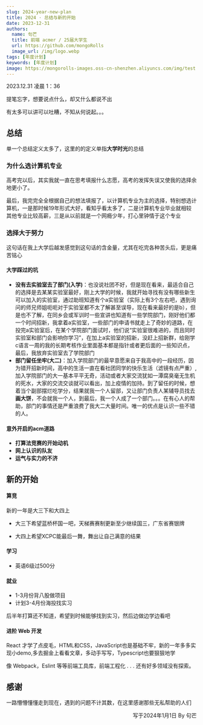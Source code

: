 ```yaml
---
slug: 2024-year-new-plan
title: 2024 · 总结与新的开始
date: 2023-12-31
authors: 
  name: 句芒
  title: 前端 acmer / 25届大学生
  url: https://github.com/mongoRolls
  image_url: /img/logo.webp
tags: [年度计划]
keywords: [年度计划]
image: https://mongorolls-images.oss-cn-shenzhen.aliyuncs.com/img/test.png
---
```


2023.12.31 凌晨 1：36

提笔忘字，想要说点什么，却又什么都说不出

有太多可以讲可以吐糟，不知从何说起。。。

<!-- truncate -->

## 总结

单一个总结定义太多了，这里的的定义单指**大学时光**的总结

### 为什么选计算机专业

高考完以后，其实我就一直在思考填报什么志愿，高考的发挥失误又使我的选择余地更小了。

最后，我完完全全根据自己的想法填报了，以计算机专业为主的选择，特别想选计算机，一是那时候19年形式大好，看知乎看太多了，二是计算机专业毕业就相较其他专业比较高薪，三是从以前就是一个网瘾少年，打心里钟情于这个专业

### 选择大于努力

这句话在我上大学后越发感觉到这句话的含金量，尤其在吃完各种苦头后，更是痛苦铭心

#### 大学踩过的坑



- **没有去实验室去了部门(入学)**：也没说社团不好，但是现在看来，最适合自己的选择是去某某实验室最好，刚上大学的时候，我就开始寻找有没有哪些新生可以加入的实验室，通过助班知道有个a实验室（实际上有3个左右吧，遇到询问的师兄师姐呃呃对于实验室都不太了解甚至误导，现在看来最好的是b），但是也不了解，在同乡会或军训时一些宣讲也知道有一些学院部门，刚好他们都一个时间招新，我拿着a实验室，一些部门的申请书就走上了奇妙的道路，在投完a实验室后，在某个学院部门面试时，他们说“实验室很难进的，而且同时实验室和部门会影响你学习”，在加上a实验室的招新，没赶上招新群，给刚学c语言一周的我的长期考核作业里面基本都是指针或者更后面的一些知识点，最后，我放弃实验室去了学院部门
- **部门留任坐牢(大二)**：加入学院部门的最早意愿来自于我高中的一段经历，因为错开招新时间，高中的生活一直在看社团同学的快乐生活（滤镜有点严重）,加入学院部门的大一基本平平无奇，活动或者大家交流犹如一潭腐臭毫无生机的死水，大家的交流交谈就可以看出，加上疫情的加持。到了留任的时候，想着当个副部摆烂吃学分，结果就我一个人留部，又让部门负责人某辅导员找去**画大饼**，不会就我一个人，到最后，我一个人成了一个部门。。。在有心人的帮助，部门的事情还是严重浪费了我大二大量时间。唯一的优点是认识一些不错的人。



#### 意外开启的acm道路



- **打算法竞赛的开始动机**
- **网上认识的队友**
- **运气与实力的不济**

## 新的开始

#### 算竞

新的一年是大三下和大四上

- 大三下希望蓝桥杯国一吧，天梯赛赛制更新至少继续国三，广东省赛银牌

- 大四上希望XCPC能最后一舞，舞出让自己满意的结果



#### 学习

- 英语6级过500分



#### 就业

- 1-3月份背八股做项目
- 计划3-4月份海投找实习

后半年打算还不知道，希望到时候能够找到实习，然后边做边学边看吧



#### 进阶 Web 开发



React 才学了点皮毛，HTML和CSS，JavaScript也是基础不牢，新的一年多多实现小demo,多去掘金上看看文章，多动手写写，Typescript也要狠狠地学

像 Webpack，Eslint 等等前端工具库，前端工程化 . . .  还有好多领域没有探索。

## 感谢

一路懵懵懂懂走到现在，遇到的问题不计其数，在这里感谢那些无私帮助的人们

<p align="right">写于2024年1月1日    By 句芒</p>